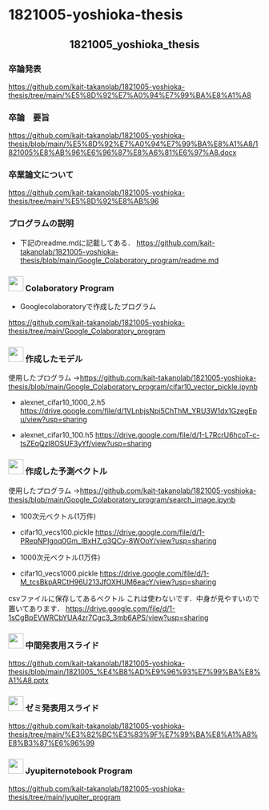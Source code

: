 # 1821005-yoshioka-thesis
<h2 align="center">1821005_yoshioka_thesis</h2>

### 卒論発表
https://github.com/kait-takanolab/1821005-yoshioka-thesis/tree/main/%E5%8D%92%E7%A0%94%E7%99%BA%E8%A1%A8

### 卒論　要旨
https://github.com/kait-takanolab/1821005-yoshioka-thesis/blob/main/%E5%8D%92%E7%A0%94%E7%99%BA%E8%A1%A8/1821005%E8%AB%96%E6%96%87%E8%A6%81%E6%97%A8.docx

### 卒業論文について
https://github.com/kait-takanolab/1821005-yoshioka-thesis/tree/main/%E5%8D%92%E8%AB%96

### プログラムの説明
- 下記のreadme.mdに記載してある．
https://github.com/kait-takanolab/1821005-yoshioka-thesis/blob/main/Google_Colaboratory_program/readme.md


### <img src="https://icooon-mono.com/i/icon_16004/icon_160041_64.png" height="30px;" /> Colaboratory Program
- Googlecolaboratoryで作成したプログラム

https://github.com/kait-takanolab/1821005-yoshioka-thesis/tree/main/Google_Colaboratory_program

### <img src="https://icooon-mono.com/i/icon_16004/icon_160041_64.png" height="30px;" /> 作成したモデル
使用したプログラム
->https://github.com/kait-takanolab/1821005-yoshioka-thesis/blob/main/Google_Colaboratory_program/cifar10_vector_pickle.ipynb

- alexnet_cifar10_1000_2.h5
https://drive.google.com/file/d/1VLnbjsNpi5ChThM_YRU3W1dx1GzegEpu/view?usp=sharing

- alexnet_cifar10_100.h5
https://drive.google.com/file/d/1-L7RcrU6hcoT-c-tsZEqQzl8OSUF3yYf/view?usp=sharing

### <img src="https://icooon-mono.com/i/icon_16004/icon_160041_64.png" height="30px;" /> 作成した予測ベクトル
使用したプログラム
->https://github.com/kait-takanolab/1821005-yoshioka-thesis/blob/main/Google_Colaboratory_program/search_image.ipynb

- 100次元ベクトル(1万件)
- cifar10_vecs100.pickle
https://drive.google.com/file/d/1-PRepNPIgoq0Gm_IBxH7_g3QCy-8WOoY/view?usp=sharing

- 1000次元ベクトル(1万件)
- cifar10_vecs1000.pickle
https://drive.google.com/file/d/1-M_tcsBkpARCtH96U213JfOXHUM6eacY/view?usp=sharing



csvファイルに保存してあるベクトル
これは使わないです．中身が見やすいので置いてあります．
https://drive.google.com/file/d/1-1sCgBpEVWRCbYUA4zr7Cgc3_3mb6APS/view?usp=sharing

### <img src="https://icooon-mono.com/i/icon_16004/icon_160041_64.png" height="30px;" /> 中間発表用スライド
https://github.com/kait-takanolab/1821005-yoshioka-thesis/blob/main/1821005_%E4%B8%AD%E9%96%93%E7%99%BA%E8%A1%A8.pptx

### <img src="https://icooon-mono.com/i/icon_16004/icon_160041_64.png" height="30px;" /> ゼミ発表用スライド
https://github.com/kait-takanolab/1821005-yoshioka-thesis/tree/main/%E3%82%BC%E3%83%9F%E7%99%BA%E8%A1%A8%E8%B3%87%E6%96%99

### <img src="https://icooon-mono.com/i/icon_16004/icon_160041_64.png" height="30px;" /> Jyupiternotebook Program
https://github.com/kait-takanolab/1821005-yoshioka-thesis/tree/main/jyupiter_program



